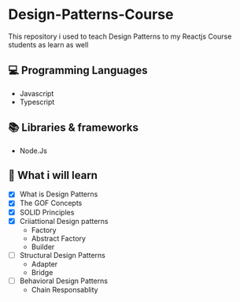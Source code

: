 # Design-Patterns-Course

This repository i used to teach Design Patterns to my Reactjs Course students as learn as well

## 💻 Programming Languages

- Javascript
- Typescript


## 📚 Libraries & frameworks

- Node.Js

## 🧠 What i will learn


- [X] What is Design Patterns
- [X] The GOF Concepts
- [X] SOLID Principles
- [X] Criiattional Design patterns
  - Factory
  - Abstract Factory
  - Builder
- [ ] Structural Design Patterns
  - Adapter
  - Bridge
- [ ] Behavioral Design Patterns
  - Chain Responsablity

